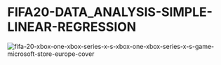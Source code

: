 # FIFA20-DATA_ANALYSIS-SIMPLE-LINEAR-REGRESSION

![fifa-20-xbox-one-xbox-series-x-s-xbox-one-xbox-series-x-s-game-microsoft-store-europe-cover](https://user-images.githubusercontent.com/74298707/183265491-9cf8f008-17d2-49aa-a872-0db4b6a30172.jpg)
